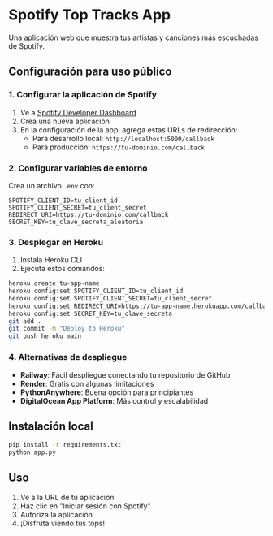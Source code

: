 # Spotify Top Tracks App

Una aplicación web que muestra tus artistas y canciones más escuchadas de Spotify.

## Configuración para uso público

### 1. Configurar la aplicación de Spotify

1. Ve a [Spotify Developer Dashboard](https://developer.spotify.com/dashboard)
2. Crea una nueva aplicación
3. En la configuración de la app, agrega estas URLs de redirección:
   - Para desarrollo local: `http://localhost:5000/callback`
   - Para producción: `https://tu-dominio.com/callback`

### 2. Configurar variables de entorno

Crea un archivo `.env` con:
```
SPOTIFY_CLIENT_ID=tu_client_id
SPOTIFY_CLIENT_SECRET=tu_client_secret
REDIRECT_URI=https://tu-dominio.com/callback
SECRET_KEY=tu_clave_secreta_aleatoria
```

### 3. Desplegar en Heroku

1. Instala Heroku CLI
2. Ejecuta estos comandos:

```bash
heroku create tu-app-name
heroku config:set SPOTIFY_CLIENT_ID=tu_client_id
heroku config:set SPOTIFY_CLIENT_SECRET=tu_client_secret
heroku config:set REDIRECT_URI=https://tu-app-name.herokuapp.com/callback
heroku config:set SECRET_KEY=tu_clave_secreta
git add .
git commit -m "Deploy to Heroku"
git push heroku main
```

### 4. Alternativas de despliegue

- **Railway**: Fácil despliegue conectando tu repositorio de GitHub
- **Render**: Gratis con algunas limitaciones
- **PythonAnywhere**: Buena opción para principiantes
- **DigitalOcean App Platform**: Más control y escalabilidad

## Instalación local

```bash
pip install -r requirements.txt
python app.py
```

## Uso

1. Ve a la URL de tu aplicación
2. Haz clic en "Iniciar sesión con Spotify"
3. Autoriza la aplicación
4. ¡Disfruta viendo tus tops!
